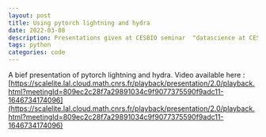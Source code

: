 ```yaml
---
layout: post
title: Using pytorch lightning and hydra 
date: 2022-03-08
description: Presentations given at CESBIO seminar  "datascience at CESBIO" (ds@cb)
tags: python
categories: code
---
```


A bief presentation of pytorch lightning and hydra. 
Video available here : [https://scalelite.lal.cloud.math.cnrs.fr/playback/presentation/2.0/playback.html?meetingId=809ec2c28f7a29891034c9f9077375590f9adc11-1646734174096](https://scalelite.lal.cloud.math.cnrs.fr/playback/presentation/2.0/playback.html?meetingId=809ec2c28f7a29891034c9f9077375590f9adc11-1646734174096)
